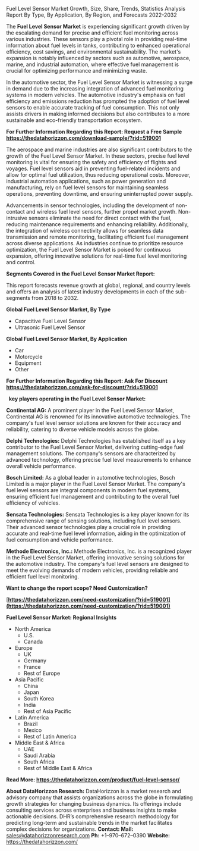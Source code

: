 ﻿Fuel Level Sensor Market Growth, Size, Share, Trends, Statistics Analysis Report By Type, By Application, By Region, and Forecasts 2022-2032

The **Fuel Level Sensor Market** is experiencing significant growth driven by the escalating demand for precise and efficient fuel monitoring across various industries. These sensors play a pivotal role in providing real-time information about fuel levels in tanks, contributing to enhanced operational efficiency, cost savings, and environmental sustainability. The market's expansion is notably influenced by sectors such as automotive, aerospace, marine, and industrial automation, where effective fuel management is crucial for optimizing performance and minimizing waste.

In the automotive sector, the Fuel Level Sensor Market is witnessing a surge in demand due to the increasing integration of advanced fuel monitoring systems in modern vehicles. The automotive industry's emphasis on fuel efficiency and emissions reduction has prompted the adoption of fuel level sensors to enable accurate tracking of fuel consumption. This not only assists drivers in making informed decisions but also contributes to a more sustainable and eco-friendly transportation ecosystem.

**For Further Information Regarding this Report: Request a Free Sample <https://thedatahorizzon.com/download-sample/?rid=519001>** 

The aerospace and marine industries are also significant contributors to the growth of the Fuel Level Sensor Market. In these sectors, precise fuel level monitoring is vital for ensuring the safety and efficiency of flights and voyages. Fuel level sensors aid in preventing fuel-related incidents and allow for optimal fuel utilization, thus reducing operational costs. Moreover, industrial automation applications, such as power generation and manufacturing, rely on fuel level sensors for maintaining seamless operations, preventing downtime, and ensuring uninterrupted power supply.

Advancements in sensor technologies, including the development of non-contact and wireless fuel level sensors, further propel market growth. Non-intrusive sensors eliminate the need for direct contact with the fuel, reducing maintenance requirements and enhancing reliability. Additionally, the integration of wireless connectivity allows for seamless data transmission and remote monitoring, facilitating efficient fuel management across diverse applications. As industries continue to prioritize resource optimization, the Fuel Level Sensor Market is poised for continuous expansion, offering innovative solutions for real-time fuel level monitoring and control.

**Segments Covered in the Fuel Level Sensor Market Report:**

This report forecasts revenue growth at global, regional, and country levels and offers an analysis of latest industry developments in each of the sub-segments from 2018 to 2032.

**Global Fuel Level Sensor Market, By Type**

- Capacitive Fuel Level Sensor
- Ultrasonic Fuel Level Sensor

**Global Fuel Level Sensor Market, By Application**

- Car
- Motorcycle
- Equipment
- Other

**For Further Information Regarding this Report: Ask For Discount <https://thedatahorizzon.com/ask-for-discount/?rid=519001>** 

` `**key players operating in the Fuel Level Sensor Market:**

**Continental AG:** A prominent player in the Fuel Level Sensor Market, Continental AG is renowned for its innovative automotive technologies. The company's fuel level sensor solutions are known for their accuracy and reliability, catering to diverse vehicle models across the globe.

**Delphi Technologies:** Delphi Technologies has established itself as a key contributor to the Fuel Level Sensor Market, delivering cutting-edge fuel management solutions. The company's sensors are characterized by advanced technology, offering precise fuel level measurements to enhance overall vehicle performance.

**Bosch Limited:** As a global leader in automotive technologies, Bosch Limited is a major player in the Fuel Level Sensor Market. The company's fuel level sensors are integral components in modern fuel systems, ensuring efficient fuel management and contributing to the overall fuel efficiency of vehicles.

**Sensata Technologies:** Sensata Technologies is a key player known for its comprehensive range of sensing solutions, including fuel level sensors. Their advanced sensor technologies play a crucial role in providing accurate and real-time fuel level information, aiding in the optimization of fuel consumption and vehicle performance.

**Methode Electronics, Inc.:** Methode Electronics, Inc. is a recognized player in the Fuel Level Sensor Market, offering innovative sensing solutions for the automotive industry. The company's fuel level sensors are designed to meet the evolving demands of modern vehicles, providing reliable and efficient fuel level monitoring.

**Want to change the report scope? Need Customization?**

[**https://thedatahorizzon.com/need-customization/?rid=519001](https://thedatahorizzon.com/need-customization/?rid=519001)** 

**Fuel Level Sensor Market: Regional Insights**

- North America
  - U.S.
  - Canada
- Europe
  - UK
  - Germany
  - France
  - Rest of Europe
- Asia Pacific
  - China
  - Japan
  - South Korea
  - India
  - Rest of Asia Pacific
- Latin America
  - Brazil
  - Mexico
  - Rest of Latin America
- Middle East & Africa
  - UAE
  - Saudi Arabia
  - South Africa
  - Rest of Middle East & Africa

**Read More: <https://thedatahorizzon.com/product/fuel-level-sensor/>** 

**About DataHorizzon Research:**DataHorizzon is a market research and advisory company that assists organizations across the globe in formulating growth strategies for changing business dynamics. Its offerings include consulting services across enterprises and business insights to make actionable decisions. DHR’s comprehensive research methodology for predicting long-term and sustainable trends in the market facilitates complex decisions for organizations.**Contact:Mail:** <sales@datahorizzonresearch.com> **Ph:** +1–970–672–0390**Website:** <https://thedatahorizzon.com/> 

